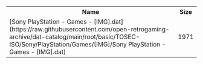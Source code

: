 <table>
<tr><th>Name</th><th>Size</th></tr>
<tr><td>[Sony PlayStation - Games - [IMG].dat](https://raw.githubusercontent.com/open-retrogaming-archive/dat-catalog/main/root/basic/TOSEC-ISO/Sony/PlayStation/Games/[IMG]/Sony PlayStation - Games - [IMG].dat)</td><td>1971</td></tr>
</table>
